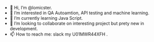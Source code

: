 - 👋 Hi, I’m @lomicster.
- 👀 I’m interested in QA Autoamtion, API testing and machine learning.
- 🌱 I’m currently learning Java Script.
- 💞️ I’m looking to collaborate on interesting project but prety new in development.
- 📫 How to reach me: slack my U01MWR44XFH .

<!---
lomicster/lomicster is a ✨ special ✨ repository because its `README.md` (this file) appears on your GitHub profile.
You can click the Preview link to take a look at your changes.
--->
